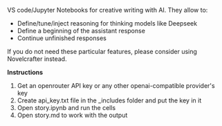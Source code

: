 VS code/Jupyter Notebooks for creative writing with AI. They allow to:
- Define/tune/inject reasoning for thinking models like Deepseek  
- Define a beginning of the assistant response  
- Continue unfinished responses  

If you do not need these particular features, please consider using Novelcrafter instead.  

**Instructions**
1. Get an openrouter API key or any other openai-compatible provider's key
2. Create api_key.txt file in the _includes folder and put the key in it  
3. Open story.ipynb and run the cells  
4. Open story.md to work with the output  